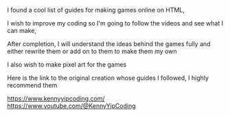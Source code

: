 I found a cool list of guides for making games online on HTML,

I wish to improve my coding so I'm going to follow the videos and see what I can make,

After completion, I will understand the ideas behind the games fully and either rewrite them or add on to them to make them my own

I also wish to make pixel art for the games

Here is the link to the original creation whose guides I followed, I highly recommend them

https://www.kennyyipcoding.com/
https://www.youtube.com/@KennyYipCoding
